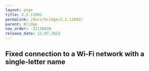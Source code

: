 ```yaml
---
layout: page
title: 2.2.11002
permalink: /docs/bridge/2.2.11002/
parent: Bridge
nav_order: -22110020
release_date: 12.07.2023
---
```


## Fixed connection to a Wi-Fi network with a single-letter name
